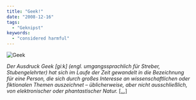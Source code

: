 ```yaml
---
title: "Geek!"
date: "2008-12-16"
tags:
  - "Geknipst"
keywords:
  - "considered harmful"
---
```


![Geek](/images/codecandies/img_0033.jpg)

_Der Ausdruck Geek \[giːk\] (engl. umgangssprachlich für Streber, Stubengelehrter) hat sich im Laufe der Zeit gewandelt in die Bezeichnung für eine Person, die sich durch großes Interesse an wissenschaftlichen oder fiktionalen Themen auszeichnet – üblicherweise, aber nicht ausschließlich, von elektronischer oder phantastischer Natur._ [\[…\]](http://de.wikipedia.org/wiki/Geek)
